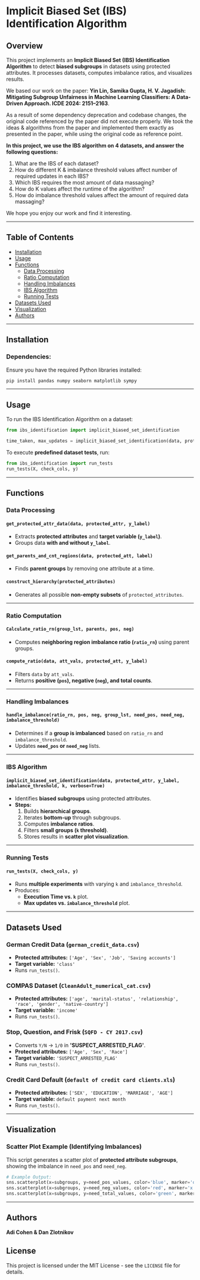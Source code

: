 # **Implicit Biased Set (IBS) Identification Algorithm**

## **Overview**
This project implements an **Implicit Biased Set (IBS) Identification Algorithm** to detect **biased subgroups** in datasets using protected attributes. It processes datasets, computes imbalance ratios, and visualizes results.

We based our work on the paper: **Yin Lin, Samika Gupta, H. V. Jagadish: Mitigating Subgroup Unfairness in Machine Learning Classifiers: A Data-Driven Approach. ICDE 2024: 2151–2163**.

As a result of some dependency deprecation and codebase changes, the original code referenced by the paper did not execute properly. We took the ideas & algorithms from the paper and implemented them exactly as presented in the paper, while using the original code as reference point.

**In this project, we use the IBS algorithm on 4 datasets, and answer the following questions:**
1. What are the IBS of each dataset?
2. How do different K & imbalance threshold values affect number of required updates in each IBS?
3. Which IBS requires the most amount of data massaging?
4. How do K values affect the runtime of the algorithm?
5. How do imbalance threshold values affect the amount of required data massaging?


We hope you enjoy our work and find it interesting.

---

## **Table of Contents**
- [Installation](#installation)
- [Usage](#usage)
- [Functions](#functions)
  - [Data Processing](#data-processing)
  - [Ratio Computation](#ratio-computation)
  - [Handling Imbalances](#handling-imbalances)
  - [IBS Algorithm](#ibs-algorithm)
  - [Running Tests](#running-tests)
- [Datasets Used](#datasets-used)
- [Visualization](#visualization)
- [Authors](#authors)

---

## **Installation**
### **Dependencies:**
Ensure you have the required Python libraries installed:
```bash
pip install pandas numpy seaborn matplotlib sympy
```

---

## **Usage**
To run the IBS Identification Algorithm on a dataset:
```python
from ibs_identification import implicit_biased_set_identification

time_taken, max_updates = implicit_biased_set_identification(data, protected_attributes, y_label, imbalance_threshold=0.1, k=10)
```

To execute **predefined dataset tests**, run:
```python
from ibs_identification import run_tests
run_tests(X, check_cols, y)
```

---

## **Functions**

### **Data Processing**
#### `get_protected_attr_data(data, protected_attr, y_label)`
- Extracts **protected attributes** and **target variable (`y_label`)**.
- Groups data **with and without `y_label`**.

#### `get_parents_and_cnt_regions(data, protected_att, label)`
- Finds **parent groups** by removing one attribute at a time.

#### `construct_hierarchy(protected_attributes)`
- Generates all possible **non-empty subsets** of `protected_attributes`.

---

### **Ratio Computation**
#### `Calculate_ratio_rn(group_lst, parents, pos, neg)`
- Computes **neighboring region imbalance ratio (`ratio_rn`)** using parent groups.

#### `compute_ratio(data, att_vals, protected_att, y_label)`
- Filters `data` by `att_vals`.
- Returns **positive (`pos`), negative (`neg`), and total counts**.

---

### **Handling Imbalances**
#### `handle_imbalance(ratio_rn, pos, neg, group_lst, need_pos, need_neg, imbalance_threshold)`
- Determines if a **group is imbalanced** based on `ratio_rn` and `imbalance_threshold`.
- Updates **`need_pos` or `need_neg`** lists.

---

### **IBS Algorithm**
#### `implicit_biased_set_identification(data, protected_attr, y_label, imbalance_threshold, k, verbose=True)`
- Identifies **biased subgroups** using protected attributes.
- **Steps:**
  1. Builds **hierarchical groups**.
  2. Iterates **bottom-up** through subgroups.
  3. Computes **imbalance ratios**.
  4. Filters **small groups (`k` threshold)**.
  5. Stores results in **scatter plot visualization**.

---

### **Running Tests**
#### `run_tests(X, check_cols, y)`
- Runs **multiple experiments** with varying `k` and `imbalance_threshold`.
- Produces:
  - **Execution Time vs. `k`** plot.
  - **Max updates vs. `imbalance_threshold`** plot.

---

## **Datasets Used**
### **German Credit Data (`german_credit_data.csv`)**
- **Protected attributes:** `['Age', 'Sex', 'Job', 'Saving accounts']`
- **Target variable:** `'class'`
- Runs `run_tests()`.

### **COMPAS Dataset (`CleanAdult_numerical_cat.csv`)**
- **Protected attributes:** `['age', 'marital-status', 'relationship', 'race', 'gender', 'native-country']`
- **Target variable:** `'income'`
- Runs `run_tests()`.

### **Stop, Question, and Frisk (`SQFD - CY 2017.csv`)**
- Converts `Y/N` → `1/0` in **'SUSPECT_ARRESTED_FLAG'**.
- **Protected attributes:** `['Age', 'Sex', 'Race']`
- **Target variable:** `'SUSPECT_ARRESTED_FLAG'`
- Runs `run_tests()`.

### **Credit Card Default (`default of credit card clients.xls`)**
- **Protected attributes:** `['SEX', 'EDUCATION', 'MARRIAGE', 'AGE']`
- **Target variable:** `default payment next month`
- Runs `run_tests()`.

---

## **Visualization**
### **Scatter Plot Example (Identifying Imbalances)**
This script generates a scatter plot of **protected attribute subgroups**, showing the imbalance in `need_pos` and `need_neg`.

```python
# Example Output:
sns.scatterplot(x=subgroups, y=need_pos_values, color='blue', marker='o', label='Need Pos')
sns.scatterplot(x=subgroups, y=need_neg_values, color='red', marker='x', label='Need Neg')
sns.scatterplot(x=subgroups, y=need_total_values, color='green', marker='o', label='Need Total')
```

---

## **Authors**
**Adi Cohen & Dan Zlotnikov** 

## **License**
This project is licensed under the MIT License - see the `LICENSE` file for details.

